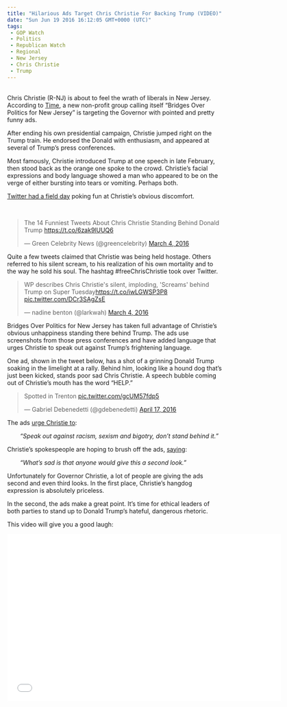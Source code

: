 ```yaml
---
title: "Hilarious Ads Target Chris Christie For Backing Trump (VIDEO)"
date: "Sun Jun 19 2016 16:12:05 GMT+0000 (UTC)"
tags: 
 - GOP Watch
 - Politics
 - Republican Watch
 - Regional
 - New Jersey
 - Chris Christie
 - Trump
---
```

<p><!--OffDef--></p><p><!--Ads1--><br>
Chris Christie (R-NJ) is about to feel the wrath of liberals in New Jersey. According to <a href="http://time.com/4295420/donald-trump-chris-christie-ads/" onclick="__gaTracker(&apos;send&apos;, &apos;event&apos;, &apos;outbound-article&apos;, &apos;http://time.com/4295420/donald-trump-chris-christie-ads/&apos;, &apos;Time&apos;);">Time</a>, a new non-profit group calling itself &#x201C;Bridges Over Politics for New Jersey&#x201D; is targeting the Governor with pointed and pretty funny ads.</p><p>After ending his own presidential campaign, Christie jumped right on the Trump train. He endorsed the Donald with enthusiasm, and appeared at several of Trump&#x2019;s press conferences.</p><p>Most famously,&#xA0;Christie introduced Trump at one speech in late February, then stood back as the orange one spoke to the crowd. Christie&#x2019;s facial expressions and body language showed a man who appeared to be on the verge of either bursting into tears or vomiting. Perhaps both.</p><p><a href="http://time.com/4244162/chris-christie-twitter-trump-super-tuesday/" onclick="__gaTracker(&apos;send&apos;, &apos;event&apos;, &apos;outbound-article&apos;, &apos;http://time.com/4244162/chris-christie-twitter-trump-super-tuesday/&apos;, &apos;Twitter had a field day&apos;);">Twitter had a field day</a> poking fun at Christie&#x2019;s obvious discomfort.</p><p>&#xA0;</p><blockquote class="twitter-tweet" data-width="500"><p lang="en" dir="ltr">The 14 Funniest Tweets About Chris Christie Standing Behind Donald Trump <a href="https://t.co/6zak9lUUQ6" onclick="__gaTracker(&apos;send&apos;, &apos;event&apos;, &apos;outbound-article&apos;, &apos;https://t.co/6zak9lUUQ6&apos;, &apos;https://t.co/6zak9lUUQ6&apos;);">https://t.co/6zak9lUUQ6</a></p>
<p>&#x2014; Green Celebrity News (@greencelebrity) <a href="https://twitter.com/greencelebrity/status/705742656396271616" onclick="__gaTracker(&apos;send&apos;, &apos;event&apos;, &apos;outbound-article&apos;, &apos;https://twitter.com/greencelebrity/status/705742656396271616&apos;, &apos;March 4, 2016&apos;);">March 4, 2016</a></p></blockquote><p><script async src="//platform.twitter.com/widgets.js" charset="utf-8"></script></p><p>Quite a few tweets claimed that Christie was being held hostage. Others referred to his silent scream, to his realization of his own mortality and to the way he sold his soul. The hashtag #freeChrisChristie took over Twitter.</p><blockquote class="twitter-tweet" data-width="500"><p lang="en" dir="ltr">WP  describes Chris Christie&apos;s silent, imploding, &apos;Screams&apos; behind Trump on Super Tuesday<a href="https://t.co/iwLGWSP3P8" onclick="__gaTracker(&apos;send&apos;, &apos;event&apos;, &apos;outbound-article&apos;, &apos;https://t.co/iwLGWSP3P8&apos;, &apos;https://t.co/iwLGWSP3P8&apos;);">https://t.co/iwLGWSP3P8</a> <a href="https://t.co/DCr3SAgZsE" onclick="__gaTracker(&apos;send&apos;, &apos;event&apos;, &apos;outbound-article&apos;, &apos;https://t.co/DCr3SAgZsE&apos;, &apos;pic.twitter.com/DCr3SAgZsE&apos;);">pic.twitter.com/DCr3SAgZsE</a></p>
<p>&#x2014; nadine benton (@larkwah) <a href="https://twitter.com/larkwah/status/705598974657327106" onclick="__gaTracker(&apos;send&apos;, &apos;event&apos;, &apos;outbound-article&apos;, &apos;https://twitter.com/larkwah/status/705598974657327106&apos;, &apos;March 4, 2016&apos;);">March 4, 2016</a></p></blockquote><p><script async src="//platform.twitter.com/widgets.js" charset="utf-8"></script></p><p>Bridges Over Politics for New Jersey has taken full advantage of Christie&#x2019;s obvious unhappiness standing there behind Trump. The ads use screenshots from those press conferences and have added language that urges Christie to speak out against Trump&#x2019;s frightening language.</p><p>One ad, shown in the tweet below, has a shot of a grinning Donald Trump soaking in the limelight at a rally. Behind him, looking like a hound dog that&#x2019;s just been kicked, stands poor sad Chris Christie. A speech bubble coming out of Christie&#x2019;s mouth has the word &#x201C;HELP.&#x201D;</p><blockquote class="twitter-tweet" data-width="500"><p lang="en" dir="ltr">Spotted in Trenton <a href="https://t.co/gcUM57fdp5" onclick="__gaTracker(&apos;send&apos;, &apos;event&apos;, &apos;outbound-article&apos;, &apos;https://t.co/gcUM57fdp5&apos;, &apos;pic.twitter.com/gcUM57fdp5&apos;);">pic.twitter.com/gcUM57fdp5</a></p>
<p>&#x2014; Gabriel Debenedetti (@gdebenedetti) <a href="https://twitter.com/gdebenedetti/status/721720673618550784" onclick="__gaTracker(&apos;send&apos;, &apos;event&apos;, &apos;outbound-article&apos;, &apos;https://twitter.com/gdebenedetti/status/721720673618550784&apos;, &apos;April 17, 2016&apos;);">April 17, 2016</a></p></blockquote><p><script async src="//platform.twitter.com/widgets.js" charset="utf-8"></script></p><p>The ads <a href="http://time.com/4295420/donald-trump-chris-christie-ads/" onclick="__gaTracker(&apos;send&apos;, &apos;event&apos;, &apos;outbound-article&apos;, &apos;http://time.com/4295420/donald-trump-chris-christie-ads/&apos;, &apos;urge Christie to&apos;);">urge Christie to</a>:</p><p style="padding-left: 30px;"><em>&#x201C;Speak out against racism, sexism and bigotry, don&#x2019;t stand behind it.&#x201D;</em></p><p>Christie&#x2019;s spokespeople are hoping to brush off the ads, <a href="http://time.com/4295420/donald-trump-chris-christie-ads/" onclick="__gaTracker(&apos;send&apos;, &apos;event&apos;, &apos;outbound-article&apos;, &apos;http://time.com/4295420/donald-trump-chris-christie-ads/&apos;, &apos;saying&apos;);">saying</a>:</p><p style="padding-left: 30px;"><em>&#x201C;What&#x2019;s sad is that anyone would give this a second look.&#x201D;</em></p><p>Unfortunately for Governor Christie, a lot of people are giving the ads second and even third looks. In the first place, Christie&#x2019;s hangdog expression is absolutely priceless.</p><p>In the second, the ads make a great point. It&#x2019;s time for ethical leaders of both parties to stand up to Donald Trump&#x2019;s hateful, dangerous rhetoric.</p><p>This video will give you a good laugh:</p><p><!--Ads2--></p><p><span class="embed-youtube" style="text-align:center; display: block;"><iframe class="youtube-player" type="text/html" width="640" height="390" src="//www.youtube.com/embed/1mNt0u2w7o4?version=3&amp;rel=1&amp;fs=1&amp;autohide=2&amp;showsearch=0&amp;showinfo=1&amp;iv_load_policy=1&amp;wmode=transparent" allowfullscreen="true" style="border:0;"></iframe></span></p>